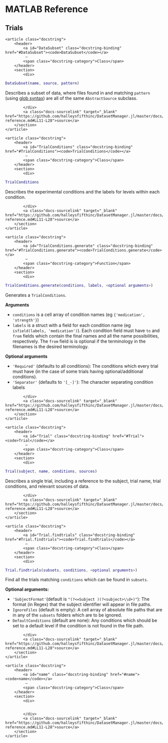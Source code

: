 # MATLAB Reference

## Trials

```@raw html
<article class="docstring">
    <header>
        <a id="DataSubset" class="docstring-binding" href="#DataSubset"><code>DataSubset</code></a>
         — 
        <span class="docstring-category">Class</span>
    </header>
    <section>
        <div>
```
```matlab
DataSubset(name, source, pattern)
```

Describes a subset of data, where files found in and matching `pattern`
(using [glob syntax](https://www.mathworks.com/help/matlab/ref/dir.html#bup_1_c-2')) are
all of the same `AbstractSource` subclass.

```@raw html
        </div>
        <a class="docs-sourcelink" target="_blank" href="https://github.com/halleysfifthinc/DatasetManager.jl/master/docs/src/matlab-reference.md#LL11-L28">source</a>
    </section>
</article>
```

```@raw html
<article class="docstring">
    <header>
        <a id="TrialConditions" class="docstring-binding" href="#TrialConditions"><code>TrialConditions</code></a>
         — 
        <span class="docstring-category">Class</span>
    </header>
    <section>
        <div>
```
```matlab
TrialConditions
```

Describes the experimental conditions and the labels for levels within each condition.

```@raw html
        </div>
        <a class="docs-sourcelink" target="_blank" href="https://github.com/halleysfifthinc/DatasetManager.jl/master/docs/src/matlab-reference.md#LL11-L28">source</a>
    </section>
</article>
```

```@raw html
<article class="docstring">
    <header>
        <a id="TrialConditions.generate" class="docstring-binding" href="#TrialConditions.generate"><code>TrialConditions.generate</code></a>
         — 
        <span class="docstring-category">Function</span>
    </header>
    <section>
        <div>
```

```matlab
TrialConditions.generate(conditions, labels, <optional arguments>)
```

Generates a `TrialConditions`.

**Arguments**

- `conditions` is a cell array of condition names (eg `{'medication', 'strength'}`)
- `labels` is a struct with a field for each condition name (eg `isfield(labels, 'medication')`).
  Each condition field must have `to` and `from` fields which contain the final names and all the name possibilities, respectively.
  The `from` field is is optional if the terminology in the filenames is the desired terminology.

**Optional arguments**

- `'Required'` (defaults to all conditions): The conditions which every trial must have (in the case of some
  trials having optional/additional conditions).
- `'Separator'` (defaults to `'[_-]'`): The character separating condition labels

```@raw html
        </div>
        <a class="docs-sourcelink" target="_blank" href="https://github.com/halleysfifthinc/DatasetManager.jl/master/docs/src/matlab-reference.md#LL11-L28">source</a>
    </section>
</article>
```

```@raw html
<article class="docstring">
    <header>
        <a id="Trial" class="docstring-binding" href="#Trial"><code>Trial</code></a>
         — 
        <span class="docstring-category">Class</span>
    </header>
    <section>
        <div>
```
```matlab
Trial(subject, name, conditions, sources)
```

Describes a single trial, including a reference to the subject, trial name, trial
conditions, and relevant sources of data.

```@raw html
        </div>
        <a class="docs-sourcelink" target="_blank" href="https://github.com/halleysfifthinc/DatasetManager.jl/master/docs/src/matlab-reference.md#LL11-L28">source</a>
    </section>
</article>
```

```@raw html
<article class="docstring">
    <header>
        <a id="Trial.findtrials" class="docstring-binding" href="#Trial.findtrials"><code>Trial.findtrials</code></a>
         — 
        <span class="docstring-category">Class</span>
    </header>
    <section>
        <div>
```
```matlab
Trial.findtrials(subsets, conditions, <optional arguments>)
```

Find all the trials matching `conditions` which can be found in `subsets`.

**Optional arguments:**

- `'SubjectFormat'`(default is `"(?<=Subject )(?<subject>\\d+)"`): The format (in Regex) that the subject identifier
    will appear in file paths.
- `IgnoreFiles` (default is empty): A cell array of absolute file paths that are in any of the `subsets` folders which are to be ignored.
- `DefaultConditions` (default are none): Any conditions which should be set to a default
    level if the condition is not found in the file path.

```@raw html
        </div>
        <a class="docs-sourcelink" target="_blank" href="https://github.com/halleysfifthinc/DatasetManager.jl/master/docs/src/matlab-reference.md#LL11-L28">source</a>
    </section>
</article>
```

```@raw html
<article class="docstring">
    <header>
        <a id="name" class="docstring-binding" href="#name"><code>name</code></a>
         — 
        <span class="docstring-category">Class</span>
    </header>
    <section>
        <div>
```
```matlab
```

```@raw html
        </div>
        <a class="docs-sourcelink" target="_blank" href="https://github.com/halleysfifthinc/DatasetManager.jl/master/docs/src/matlab-reference.md#LL11-L28">source</a>
    </section>
</article>
```

